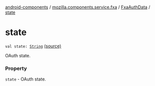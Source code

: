 [android-components](../../index.md) / [mozilla.components.service.fxa](../index.md) / [FxaAuthData](index.md) / [state](./state.md)

# state

`val state: `[`String`](https://kotlinlang.org/api/latest/jvm/stdlib/kotlin/-string/index.html) [(source)](https://github.com/mozilla-mobile/android-components/blob/master/components/service/firefox-accounts/src/main/java/mozilla/components/service/fxa/Types.kt#L43)

OAuth state.

### Property

`state` - OAuth state.